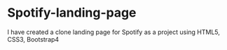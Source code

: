 # Spotify-landing-page
I have created a clone landing page for Spotify as a project using HTML5, CSS3, Bootstrap4
